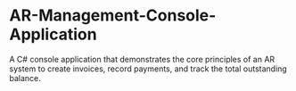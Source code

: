 

# AR-Management-Console-Application
A C# console application that demonstrates the core principles of an AR system to create invoices, record payments, and track the total outstanding balance.